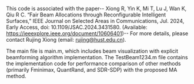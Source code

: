 This code is associated with the paper-- 
Xiong R, Yin K, Mi T, Lu J, Wan K, Qiu R C. “Fair Beam Allocations through Reconfigurable Intelligent Surfaces,” IEEE Journal on Selected Areas in Communications, Jul. 2024, Early Access, doi: 10.1109/JSAC.2024.3431580. (Available: https://ieeexplore.ieee.org/document/10606401)--
For more details, please contact Rujing Xiong (email: rujing@hust.edu.cn).

The main file is main.m, which includes beam visualization with explicit beamforming algorithm implementation. 
The TestBeam1234.m file contains the implementation code for performance comparison of other methods (primarily Fminimax, QuantRand, and SDR-SDP) with the proposed MA method.
